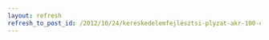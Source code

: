 ```yaml
---
layout: refresh
refresh_to_post_id: /2012/10/24/kereskedelemfejlesztsi-plyzat-akr-100-os-tmogatssal
---
```

